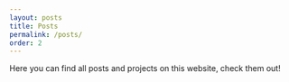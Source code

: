 ```yaml
---
layout: posts
title: Posts
permalink: /posts/
order: 2
---
```


Here you can find all posts and projects on this website, check them out!